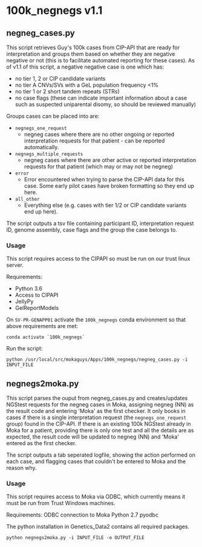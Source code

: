 # 100k_negnegs v1.1

## negneg_cases.py

This script retrieves Guy's 100k cases from CIP-API that are ready for interpretation and groups them based on whether they are negative negative or not (this is to facilitate automated reporting for these cases). As of v1.1 of this script, a negative negative case is one which has:
- no tier 1, 2 or CIP candidate variants
- no tier A CNVs/SVs with a GeL population frequency <1%
- no tier 1 or 2 short tandem repeats (STRs)
- no case flags (these can indicate important information about a case such as suspected uniparental disomy, so should be reviewed manually)

Groups cases can be placed into are:
* `negnegs_one_request`
    * negneg cases where there are no other ongoing or reported interpretation requests for that patient - can be reported automatically.
* `negnegs_multiple_requests`
    * negneg cases where there are other active or reported interpretation requests for that patient (which may or may not be negneg) 
* `error`
    * Error encountered when trying to parse the CIP-API data for this case. Some early pilot cases have broken formatting so they end up here.
* `all_other`
    * Everything else (e.g. cases with tier 1/2 or CIP candidate variants end up here).

The script outputs a tsv file containing participant ID, interpretation request ID, genome assembly, case flags and the group the case belongs to.

### Usage

This script requires access to the CIPAPI so must be run on our trust linux server.

Requirements:

* Python 3.6
* Access to CIPAPI
* JellyPy
* GelReportModels

On `SV-PR-GENAPP01` activate the `100k_negnegs` conda environment so that above requirements are met:

```
conda activate `100k_negnegs`
```

Run the script:

```
python /usr/local/src/mokaguys/Apps/100k_negnegs/negneg_cases.py -i INPUT_FILE
```

## negnegs2moka.py

This script parses the ouput from negneg_cases.py and creates/updates NGStest requests for the negneg cases in Moka, assigning negneg (NN) as the result code and entering 'Moka' as the first checker. It only books in cases if there is a single interpretation request (the `negnegs_one_request` group) found in the CIP-API. If there is an existing 100k NGStest already in Moka for a patient, providing there is only one test and all the details are as expected, the result code will be updated to negneg (NN) and 'Moka' entered as the first checker.

The script outputs a tab seperated logfile, showing the action performed on each case, and flagging cases that couldn't be entered to Moka and the reason why.


### Usage

This script requires access to Moka via ODBC, which currently means it must be run from Trust Windows machines.

Requirements:
    ODBC connection to Moka
    Python 2.7
    pyodbc

The python installation in Genetics_Data2 contains all required packages.

```
python negnegs2moka.py -i INPUT_FILE -o OUTPUT_FILE
```
